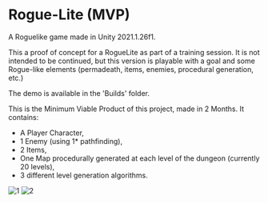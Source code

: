 # Rogue-Lite (MVP)
A Roguelike game made in Unity 2021.1.26f1.

This a proof of concept for a RogueLite as part of a training session. It is not intended to be continued, but this version is playable with a goal and some Rogue-like elements (permadeath, items, enemies, procedural generation, etc.)

The demo is available in the 'Builds' folder.

This is the Minimum Viable Product of this project, made in 2 Months. It contains:
- A Player Character,
- 1 Enemy (using 1* pathfinding),
- 2 Items,
- One Map procedurally generated at each level of the dungeon (currently 20 levels),
- 3 different level generation algorithms.

![1](https://user-images.githubusercontent.com/23258134/147390023-2f12473a-7429-48ad-8539-6622d693f102.png)
![2](https://user-images.githubusercontent.com/23258134/147390024-d1be6a58-4f46-4ae3-8995-85af047258ff.png)
